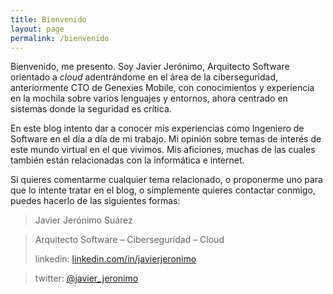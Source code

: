 ```yaml
---
title: Bienvenido
layout: page
permalink: /bienvenido
---
```

Bienvenido, me presento. Soy Javier Jerónimo, Arquitecto Software orientado a _cloud_ adentrándome en el área de la ciberseguridad, anteriormente CTO de Genexies Mobile, con conocimientos y experiencia en la mochila sobre varios lenguajes y entornos, ahora centrado en sistemas donde la seguridad es crítica.

En este blog intento dar a conocer mis experiencias como Ingeniero de Software en el día a día de mi trabajo. Mi opinión sobre temas de interés de este mundo virtual en el que vivimos. Mis aficiones, muchas de las cuales también están relacionadas con la informática e internet.

Si quieres comentarme cualquier tema relacionado, o proponerme uno para que lo intente tratar en el blog, o simplemente quieres contactar conmigo, puedes hacerlo de las siguientes formas:

> Javier Jerónimo Suárez
  
> Arquitecto Software &#8211; Ciberseguridad &#8211; Cloud
> 
> linkedin: [linkedin.com/in/javierjeronimo](http://www.linkedin.com/in/javierjeronimo "Javier Jerónimo en Linkedin")
  
> twitter: [@javier_jeronimo](http://twitter.com/javier_jeronimo "Javier Jerónimo enTwitter")
